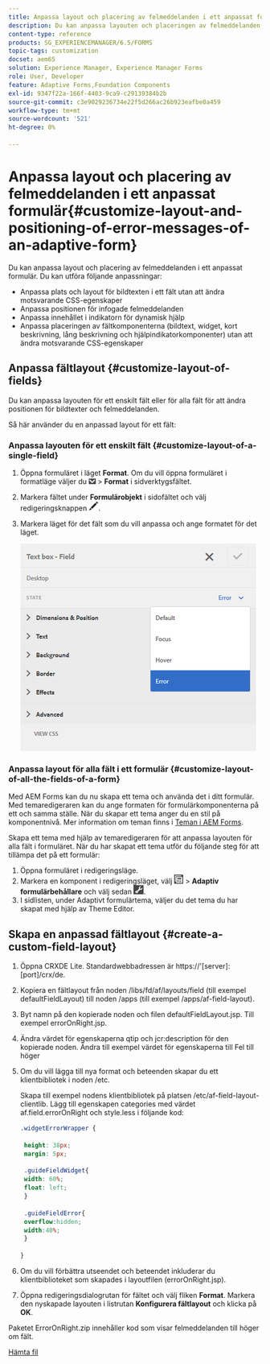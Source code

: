 ```yaml
---
title: Anpassa layout och placering av felmeddelanden i ett anpassat formulär
description: Du kan anpassa layouten och placeringen av felmeddelanden för en adaptiv for.
content-type: reference
products: SG_EXPERIENCEMANAGER/6.5/FORMS
topic-tags: customization
docset: aem65
solution: Experience Manager, Experience Manager Forms
role: User, Developer
feature: Adaptive Forms,Foundation Components
exl-id: 9347f22a-166f-4403-9ca9-c29139384b2b
source-git-commit: c3e9029236734e22f5d266ac26b923eafbe0a459
workflow-type: tm+mt
source-wordcount: '521'
ht-degree: 0%

---
```


# Anpassa layout och placering av felmeddelanden i ett anpassat formulär{#customize-layout-and-positioning-of-error-messages-of-an-adaptive-form}

Du kan anpassa layout och placering av felmeddelanden i ett anpassat formulär. Du kan utföra följande anpassningar:

* Anpassa plats och layout för bildtexten i ett fält utan att ändra motsvarande CSS-egenskaper
* Anpassa positionen för infogade felmeddelanden
* Anpassa innehållet i indikatorn för dynamisk hjälp
* Anpassa placeringen av fältkomponenterna (bildtext, widget, kort beskrivning, lång beskrivning och hjälpindikatorkomponenter) utan att ändra motsvarande CSS-egenskaper

## Anpassa fältlayout {#customize-layout-of-fields}

Du kan anpassa layouten för ett enskilt fält eller för alla fält för att ändra positionen för bildtexter och felmeddelanden.

Så här använder du en anpassad layout för ett fält:

### Anpassa layouten för ett enskilt fält {#customize-layout-of-a-single-field}

1. Öppna formuläret i läget **Format**. Om du vill öppna formuläret i formatläge väljer du ![arbetsytelistrutan](assets/canvas-drop-down.png) > **Format** i sidverktygsfältet.
1. Markera fältet under **Formulärobjekt** i sidofältet och välj redigeringsknappen ![redigera-knapp](assets/edit-button.png).
1. Markera läget för det fält som du vill anpassa och ange formatet för det läget.

   ![Ange infogad formatering för ett fält](assets/edit-error-state.png)

### Anpassa layout för alla fält i ett formulär {#customize-layout-of-all-the-fields-of-a-form}

Med AEM Forms kan du nu skapa ett tema och använda det i ditt formulär. Med temaredigeraren kan du ange formaten för formulärkomponenterna på ett och samma ställe. När du skapar ett tema anger du en stil på komponentnivå. Mer information om teman finns i [Teman i AEM Forms](../../forms/using/themes.md).

Skapa ett tema med hjälp av temaredigeraren för att anpassa layouten för alla fält i formuläret. När du har skapat ett tema utför du följande steg för att tillämpa det på ett formulär:

1. Öppna formuläret i redigeringsläge.
1. Markera en komponent i redigeringsläget, välj ![fältnivå](assets/field-level.png) > **Adaptiv formulärbehållare** och välj sedan ![cmpr](assets/cmppr.png).
1. I sidlisten, under Adaptivt formulärtema, väljer du det tema du har skapat med hjälp av Theme Editor.

## Skapa en anpassad fältlayout {#create-a-custom-field-layout}

1. Öppna CRXDE Lite. Standardwebbadressen är https://&#39;[server]:[port]/crx/de.
1. Kopiera en fältlayout från noden /libs/fd/af/layouts/field (till exempel defaultFieldLayout) till noden /apps (till exempel /apps/af-field-layout).
1. Byt namn på den kopierade noden och filen defaultFieldLayout.jsp. Till exempel errorOnRight.jsp.

1. Ändra värdet för egenskaperna qtip och jcr:description för den kopierade noden. Ändra till exempel värdet för egenskaperna till Fel till höger

1. Om du vill lägga till nya format och beteenden skapar du ett klientbibliotek i noden /etc.

   Skapa till exempel nodens klientbibliotek på platsen /etc/af-field-layout-clientlib. Lägg till egenskapen categories med värdet af.field.errorOnRight och style.less i följande kod:

   ```css
   .widgetErrorWrapper {
   
    height: 38px;
    margin: 5px;
   
    .guideFieldWidget{
    width: 60%;
    float: left; 
    }
   
    .guideFieldError{
    overflow:hidden;
    width:40%; 
    }
   
   }
   ```

1. Om du vill förbättra utseendet och beteendet inkluderar du klientbiblioteket som skapades i layoutfilen (errorOnRight.jsp).
1. Öppna redigeringsdialogrutan för fältet och välj fliken **Format**. Markera den nyskapade layouten i listrutan **Konfigurera fältlayout** och klicka på **OK**.

Paketet ErrorOnRight.zip innehåller kod som visar felmeddelanden till höger om fält.

[Hämta fil](assets/erroronright.zip)
